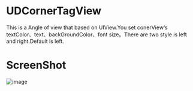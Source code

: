 # UDCornerTagView
This is a Angle of view that based on UIView.You set conerView‘s textColor、text、backGroundColor、font size。There are two style is left and right.Default is left.

# ScreenShot
 ![image](https://github.com/UnivexDont/UDCornerTagView/blob/master/Simulator%20Screen%20Shot%201%20Aug%202017%2C%2010.00.47%20AM.png)

